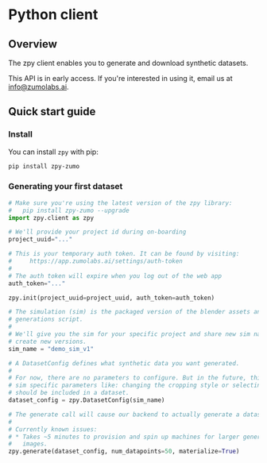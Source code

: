# Python client

## Overview

The zpy client enables you to generate and download synthetic datasets.

This API is in early access. If you're interested in using it, email us at info@zumolabs.ai.

## Quick start guide

### Install

You can install `zpy` with pip:

```bash
pip install zpy-zumo
```

### Generating your first dataset

```python
# Make sure you're using the latest version of the zpy library:
#   pip install zpy-zumo --upgrade
import zpy.client as zpy

# We'll provide your project id during on-boarding
project_uuid="..."

# This is your temporary auth token. It can be found by visiting:
#     https://app.zumolabs.ai/settings/auth-token
#
# The auth token will expire when you log out of the web app
auth_token="..."

zpy.init(project_uuid=project_uuid, auth_token=auth_token)

# The simulation (sim) is the packaged version of the blender assets and
# generations script.
# 
# We'll give you the sim for your specific project and share new sim names when we
# create new versions.
sim_name = "demo_sim_v1"

# A DatasetConfig defines what synthetic data you want generated.
# 
# For now, there are no parameters to configure. But in the future, this will include
# sim specific parameters like: changing the cropping style or selecting which classes
# should be included in a dataset.
dataset_config = zpy.DatasetConfig(sim_name)

# The generate call will cause our backend to actually generate a dataset. 
#
# Currently known issues:
# * Takes ~5 minutes to provision and spin up machines for larger generation jobs >200
#   images.
zpy.generate(dataset_config, num_datapoints=50, materialize=True)
```
